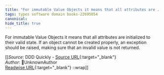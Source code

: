 ```yaml
---
title: "For immutable Value Objects it means that all attributes are ..."
tags: types software domain books-22695054
canonical: 
hide_title: true
---
```


For immutable Value Objects it means that all attributes are initialized to their valid state. If an object cannot be created properly, an exception should be raised, making sure that an invalid value is not returned.


[[_Source_: DDD Quickly - [Source URL](){:target="_blank"}<br>
_Author_: UnknownAuthor<br>
[Readwise URL](https://readwise.io/open/446271390){:target="_blank"}
::wrap]]